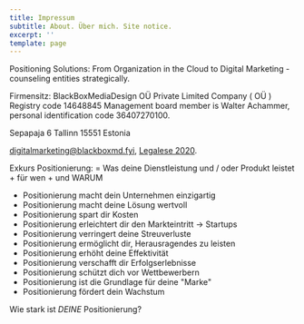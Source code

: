 ```yaml
---
title: Impressum
subtitle: About. Über mich. Site notice.
excerpt: ''
template: page
---
```

Positioning Solutions:
From Organization in the Cloud to Digital Marketing - counseling entities strategically.

Firmensitz:
BlackBoxMediaDesign OÜ
Private Limited Company ( OÜ )
Registry code 14648845
Management board member is Walter Achammer, personal identification code 36407270100.

Sepapaja 6
Tallinn 15551
Estonia

[digitalmarketing@blackboxmd.fyi](mailto:digitalmarketing@blackboxmd.fyi), [Legalese 2020](https://legal-terms.jimdofree.com/).

Exkurs Positionierung: 
= Was deine Dienstleistung und  / oder Produkt leistet + für wen + und WARUM

* Positionierung macht dein Unternehmen einzigartig
* Positionierung macht deine Lösung wertvoll
* Positionierung spart dir Kosten
* Positionierung erleichtert dir den Markteintritt -> Startups
* Positionierung verringert deine Streuverluste
* Positionierung ermöglicht dir, Herausragendes zu leisten
* Positionierung erhöht deine Effektivität
* Positionierung verschafft dir Erfolgserlebnisse
* Positionierung schützt dich vor Wettbewerbern
* Positionierung ist die Grundlage für deine "Marke"
* Positionierung fördert dein Wachstum

Wie stark ist *DEINE* Positionierung?